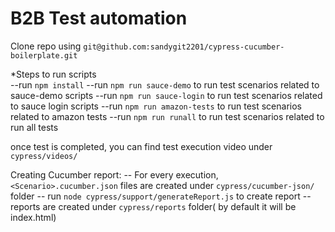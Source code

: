 # B2B Test automation

Clone repo using `git@github.com:sandygit2201/cypress-cucumber-boilerplate.git`

*Steps to run scripts  
--run `npm install` 
--run `npm run sauce-demo` to run test scenarios related to sauce-demo scripts
--run `npm run sauce-login` to run test scenarios related to sauce login scripts
--run `npm run amazon-tests` to run test scenarios related to amazon tests
--run `npm run runall` to run test scenarios related to run all tests 

once test is completed, you can find test execution video under `cypress/videos/`

Creating Cucumber report:
 -- For every execution, `<Scenario>.cucumber.json` files are created under `cypress/cucumber-json/` folder
 -- run ` node cypress/support/generateReport.js ` to create report 
 -- reports are created under `cypress/reports` folder( by default it will be index.html)  
 



